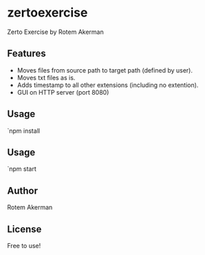 # zertoexercise
Zerto Exercise by Rotem Akerman

## Features
 - Moves files from source path to target path (defined by user).
 - Moves txt files as is.
 - Adds timestamp to all other extensions (including no extention).
 - GUI on HTTP server (port 8080)
 
## Usage
`npm install

## Usage
`npm start

## Author
Rotem Akerman

## License
Free to use!